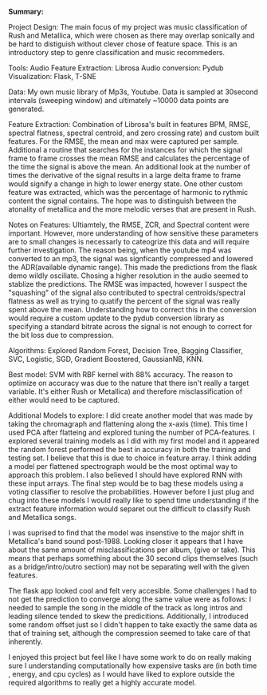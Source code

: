 **Summary:** 

Project Design: The main focus of my project was  music classification of Rush and Metallica, which were chosen as there may overlap sonically and be hard to distiguish without clever chose of feature space. This is an introductory step to genre classification and music recommeders. 
   
Tools: Audio Feature Extraction: Librosa
       Audio conversion: Pydub
       Visualization: Flask, T-SNE
        
Data: My own music library of Mp3s, Youtube. Data is sampled at 30second intervals (sweeping window) and ultimately ~10000 data points are generated. 

Feature Extraction: Combination of Librosa's built in features BPM, RMSE, spectral flatness, spectral centroid, and zero crossing rate) and custom built features. For the RMSE, the mean and max were captured per sample. Additional a routine that searches for the instances for which the signal frame to frame crosses the mean RMSE and calculates the percentage of the time the signal is above the mean. An additional look at the number of times the derivative of the signal results in a large delta frame to frame would signify a change in high to lower energy state.
One other custom feature was extracted, which was the percentage of harmonic to rythmic content the signal contains. The hope was to distinguish between the atonality of metallica and the more melodic verses that are present in Rush. 

Notes on Features:
Ultiamtely, the RMSE, ZCR, and Spectral content were important. However, more understanding of how sensitive these parameters are to small changes is necessarly to cateogrize this data and will require further investigation. The reason being, when the youtube mp4 was converted to an mp3, the signal was signficantly compressed and lowered the ADR(available dynamic range). This made the predictions from the flask demo wildly osciliate. Chosing a higher resolution in the audio seemed to stablize the predictions. The RMSE was impacted, however I suspect the "squashing" of the signal also contributed to spectral centroids/spectral flatness as well as trying to quatify the percent of the signal was really spent above the mean. Understanding how to correct this in the conversion would require a custom update to the pydub conversion library as specifying a standard bitrate across the signal is not enough to correct for the bit loss due to compression. 


Algorithms: Explored Random Forest, Decision Tree, Bagging Classifier, SVC, Logistic, SGD, Gradient Boostered, GaussianNB, KNN. 


Best model: SVM with RBF kernel with 88% accuracy. The reason to optimize on accuracy was due to the nature that there isn't really a target variable. It's either Rush or Metallica) and therefore misclassification of either would need to be captured.

Additional Models to explore: I did create another model that was made by taking the chromagraph and flattening along the x-axis (time). This time I used PCA after flatteing and explored tuning the number of PCA-features. I explored several training models as I did with my first model and it appeared the random forest performed the best in accuracy in both the training and testing set. I believe that this is due to choice in feature array. I think adding a model per flattened spectrograph would be the most optimal way to approach this problem. I also believed I should have explored RNN with these input arrays. 
The final step would be to bag these models using a voting classifier to resolve the probabilities. However before I just plug and chug into these models I would really like to spend time understanding if the extract feature information would separet out the difficult to classify Rush and Metallica songs.

I was suprised to find that the model was insenstive to the major shift in Metallica's band sound post-1988. Looking closer it appears that I have about the same amount of misclassifications per album, (give or take). This means that perhaps something about the 30 second clips themselves (such as a bridge/intro/outro section) may not be separating well with the given features.

The flask app looked cool and felt very accesible. Some challenges I had to not get the prediction to converge along the same value were as follows:
I needed to sample the song in the middle of the track as long intros and leading silence tended to skew the predicitions. Additionally, I introduced some random offset just so I didn't happen to take exactly the same data as that of training set, although the compression seemed to take care of that inherently. 

I enjoyed this project but feel like I have some work to do on really making sure I understanding computationally how expensive tasks are (in both time , energy, and cpu cycles) as I would have liked to explore outside the required algorithms to really get a highly accurate model.


 
 
          